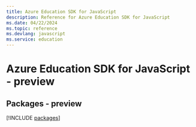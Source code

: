 ```yaml
---
title: Azure Education SDK for JavaScript
description: Reference for Azure Education SDK for JavaScript
ms.date: 04/22/2024
ms.topic: reference
ms.devlang: javascript
ms.service: education
---
```

# Azure Education SDK for JavaScript - preview
## Packages - preview
[!INCLUDE [packages](education-index.md)]